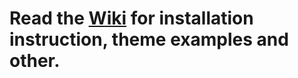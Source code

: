 # Read the [Wiki](https://github.com/dDeepLb/Themed-BC/wiki) for installation instruction, theme examples and other.

